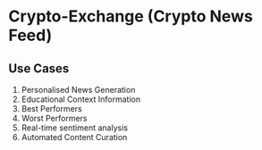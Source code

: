 # Crypto-Exchange (Crypto News Feed)

## Use Cases

1. Personalised News Generation
2. Educational Context Information
3. Best Performers
4. Worst Performers
5. Real-time sentiment analysis
6. Automated Content Curation